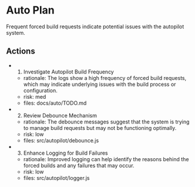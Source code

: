 # Auto Plan

Frequent forced build requests indicate potential issues with the autopilot system.

## Actions
- 1. Investigate Autopilot Build Frequency
  - rationale: The logs show a high frequency of forced build requests, which may indicate underlying issues with the build process or configuration.
  - risk: med
  - files: docs/auto/TODO.md
- 2. Review Debounce Mechanism
  - rationale: The debounce messages suggest that the system is trying to manage build requests but may not be functioning optimally.
  - risk: low
  - files: src/autopilot/debounce.js
- 3. Enhance Logging for Build Failures
  - rationale: Improved logging can help identify the reasons behind the forced builds and any failures that may occur.
  - risk: low
  - files: src/autopilot/logger.js